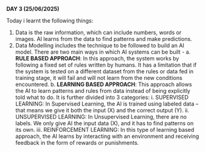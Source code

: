 **DAY 3 (25/06/2025)**

Today i learnt the following things:
1) Data is the raw information, which can include numbers, words or images. AI learns from the data to find patterns and make predictions.
2) Data Modelling includes the technique to be followed to build an AI model. There are two main ways in which AI systems can be built -
a. **RULE BASED APPROACH**: In this approach, the system works by following a fixed set of rules written by humans. It has a limitation that if the system is tested on a different dataset from the rules or data fed in training stage, it will fail and will not learn from the new conditions encountered.
b. **LEARNING BASED APPROACH**: This approach allows the AI to learn patterns and rules from data instead of being explicitly told what to do. It is further divided into 3 categories:
   i. SUPERVISED LEARNING: In Supervised Learning, the AI is trained using labeled data – that means we give it both the input (X) and the correct output (Y).
   ii. UNSUPERVISED LEARNING: In Unsupervised Learning, there are no labels. We only give AI the input data (X), and it has to find patterns on its own.
   iii. REINFORCEMENT LEARNING: In this type of learning based approach, the AI learns by interacting with an environment and receiving feedback in the form of rewards or punishments.

